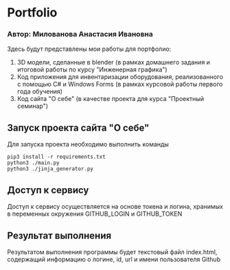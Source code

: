 # Portfolio
### Автор: Милованова Анастасия Ивановна

Здесь будут представлены мои работы для портфолио:
1) 3D модели, сделанные в blender (в рамках домашнего задания и итоговой работы по курсу "Инженерная графика")
2) Код приложения для инвентаризации оборудования, реализованного с помощью C# и Windows Forms (в рамках курсовой работы первого года обучения)
3) Код сайта "О себе" (в качестве проекта для курса "Проектный семинар")

## Запуск проекта сайта "О себе"
Для запуска проекта необходимо выполнить команды
```
pip3 install -r requirements.txt
python3 ./main.py
python3 ./jinja_generator.py
```
## Доступ к сервису
Доступ к сервису осуществляется на основе токена и логина, хранимых в переменных окружения GITHUB_LOGIN и GITHUB_TOKEN

## Результат выполнения
Результатом выполнения программы будет текстовый файл index.html, содержащий информацию о логине, id, url и имени пользователя Github
